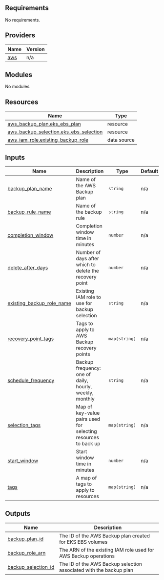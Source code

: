<!-- BEGIN_TF_DOCS -->
## Requirements

No requirements.

## Providers

| Name | Version |
|------|---------|
| <a name="provider_aws"></a> [aws](#provider\_aws) | n/a |

## Modules

No modules.

## Resources

| Name | Type |
|------|------|
| [aws_backup_plan.eks_ebs_plan](https://registry.terraform.io/providers/hashicorp/aws/latest/docs/resources/backup_plan) | resource |
| [aws_backup_selection.eks_ebs_selection](https://registry.terraform.io/providers/hashicorp/aws/latest/docs/resources/backup_selection) | resource |
| [aws_iam_role.existing_backup_role](https://registry.terraform.io/providers/hashicorp/aws/latest/docs/data-sources/iam_role) | data source |

## Inputs

| Name | Description | Type | Default | Required |
|------|-------------|------|---------|:--------:|
| <a name="input_backup_plan_name"></a> [backup\_plan\_name](#input\_backup\_plan\_name) | Name of the AWS Backup plan | `string` | n/a | yes |
| <a name="input_backup_rule_name"></a> [backup\_rule\_name](#input\_backup\_rule\_name) | Name of the backup rule | `string` | n/a | yes |
| <a name="input_completion_window"></a> [completion\_window](#input\_completion\_window) | Completion window time in minutes | `number` | n/a | yes |
| <a name="input_delete_after_days"></a> [delete\_after\_days](#input\_delete\_after\_days) | Number of days after which to delete the recovery point | `number` | n/a | yes |
| <a name="input_existing_backup_role_name"></a> [existing\_backup\_role\_name](#input\_existing\_backup\_role\_name) | Existing IAM role to use for backup selection | `string` | n/a | yes |
| <a name="input_recovery_point_tags"></a> [recovery\_point\_tags](#input\_recovery\_point\_tags) | Tags to apply to AWS Backup recovery points | `map(string)` | n/a | yes |
| <a name="input_schedule_frequency"></a> [schedule\_frequency](#input\_schedule\_frequency) | Backup frequency: one of daily, hourly, weekly, monthly | `string` | n/a | yes |
| <a name="input_selection_tags"></a> [selection\_tags](#input\_selection\_tags) | Map of key-value pairs used for selecting resources to back up | `map(string)` | n/a | yes |
| <a name="input_start_window"></a> [start\_window](#input\_start\_window) | Start window time in minutes | `number` | n/a | yes |
| <a name="input_tags"></a> [tags](#input\_tags) | A map of tags to apply to resources | `map(string)` | n/a | yes |

## Outputs

| Name | Description |
|------|-------------|
| <a name="output_backup_plan_id"></a> [backup\_plan\_id](#output\_backup\_plan\_id) | The ID of the AWS Backup plan created for EKS EBS volumes |
| <a name="output_backup_role_arn"></a> [backup\_role\_arn](#output\_backup\_role\_arn) | The ARN of the existing IAM role used for AWS Backup operations |
| <a name="output_backup_selection_id"></a> [backup\_selection\_id](#output\_backup\_selection\_id) | The ID of the AWS Backup selection associated with the backup plan |
<!-- END_TF_DOCS -->